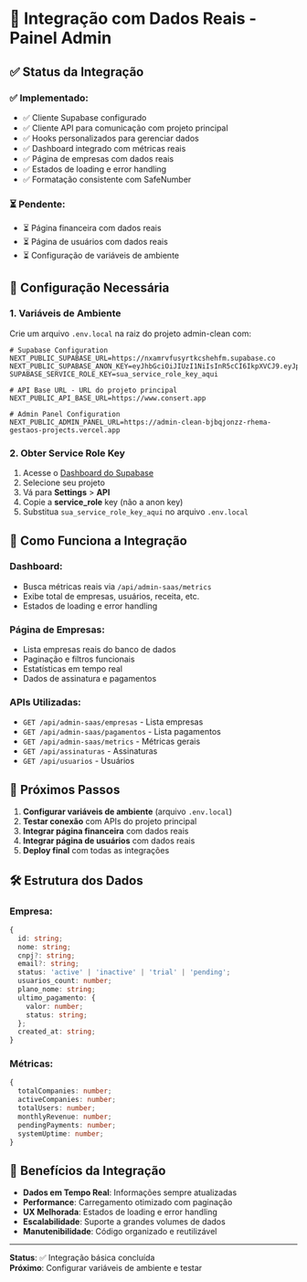 # 🔗 Integração com Dados Reais - Painel Admin

## ✅ **Status da Integração**

### **✅ Implementado:**
- ✅ Cliente Supabase configurado
- ✅ Cliente API para comunicação com projeto principal
- ✅ Hooks personalizados para gerenciar dados
- ✅ Dashboard integrado com métricas reais
- ✅ Página de empresas com dados reais
- ✅ Estados de loading e error handling
- ✅ Formatação consistente com SafeNumber

### **⏳ Pendente:**
- ⏳ Página financeira com dados reais
- ⏳ Página de usuários com dados reais
- ⏳ Configuração de variáveis de ambiente

## 🔧 **Configuração Necessária**

### **1. Variáveis de Ambiente**

Crie um arquivo `.env.local` na raiz do projeto admin-clean com:

```env
# Supabase Configuration
NEXT_PUBLIC_SUPABASE_URL=https://nxamrvfusyrtkcshehfm.supabase.co
NEXT_PUBLIC_SUPABASE_ANON_KEY=eyJhbGciOiJIUzI1NiIsInR5cCI6IkpXVCJ9.eyJpc3MiOiJzdXBhYmFzZSIsInJlZiI6Im54YW1ydmZ1c3lydGtjc2hlZmYiLCJyb2xlIjoiYW5vbiIsImlhdCI6MTczNTQ5NzI5MCwiZXhwIjoyMDUxMDczMjkwfQ.Ej8Ej8Ej8Ej8Ej8Ej8Ej8Ej8Ej8Ej8Ej8Ej8Ej8Ej8
SUPABASE_SERVICE_ROLE_KEY=sua_service_role_key_aqui

# API Base URL - URL do projeto principal
NEXT_PUBLIC_API_BASE_URL=https://www.consert.app

# Admin Panel Configuration
NEXT_PUBLIC_ADMIN_PANEL_URL=https://admin-clean-bjbqjonzz-rhema-gestaos-projects.vercel.app
```

### **2. Obter Service Role Key**

1. Acesse o [Dashboard do Supabase](https://supabase.com/dashboard)
2. Selecione seu projeto
3. Vá para **Settings** > **API**
4. Copie a **service_role** key (não a anon key)
5. Substitua `sua_service_role_key_aqui` no arquivo `.env.local`

## 🚀 **Como Funciona a Integração**

### **Dashboard:**
- Busca métricas reais via `/api/admin-saas/metrics`
- Exibe total de empresas, usuários, receita, etc.
- Estados de loading e error handling

### **Página de Empresas:**
- Lista empresas reais do banco de dados
- Paginação e filtros funcionais
- Estatísticas em tempo real
- Dados de assinatura e pagamentos

### **APIs Utilizadas:**
- `GET /api/admin-saas/empresas` - Lista empresas
- `GET /api/admin-saas/pagamentos` - Lista pagamentos
- `GET /api/admin-saas/metrics` - Métricas gerais
- `GET /api/assinaturas` - Assinaturas
- `GET /api/usuarios` - Usuários

## 🔄 **Próximos Passos**

1. **Configurar variáveis de ambiente** (arquivo `.env.local`)
2. **Testar conexão** com APIs do projeto principal
3. **Integrar página financeira** com dados reais
4. **Integrar página de usuários** com dados reais
5. **Deploy final** com todas as integrações

## 🛠️ **Estrutura dos Dados**

### **Empresa:**
```typescript
{
  id: string;
  nome: string;
  cnpj?: string;
  email?: string;
  status: 'active' | 'inactive' | 'trial' | 'pending';
  usuarios_count: number;
  plano_nome: string;
  ultimo_pagamento: {
    valor: number;
    status: string;
  };
  created_at: string;
}
```

### **Métricas:**
```typescript
{
  totalCompanies: number;
  activeCompanies: number;
  totalUsers: number;
  monthlyRevenue: number;
  pendingPayments: number;
  systemUptime: number;
}
```

## 🎯 **Benefícios da Integração**

- **Dados em Tempo Real**: Informações sempre atualizadas
- **Performance**: Carregamento otimizado com paginação
- **UX Melhorada**: Estados de loading e error handling
- **Escalabilidade**: Suporte a grandes volumes de dados
- **Manutenibilidade**: Código organizado e reutilizável

---

**Status**: ✅ Integração básica concluída  
**Próximo**: Configurar variáveis de ambiente e testar


